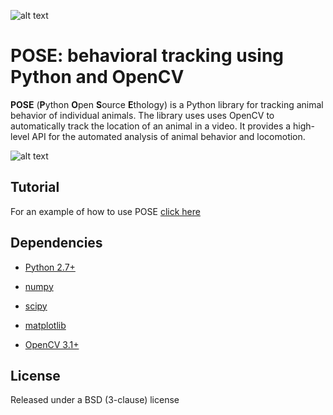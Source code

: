 ![alt text][logo]

[logo]: https://github.com/jgraving/pose/blob/master/pose-logo.png

**POSE**: behavioral tracking using Python and OpenCV
=======================================

**POSE** (**P**ython **O**pen **S**ource **E**thology) is a Python library for tracking animal behavior of individual animals. 
The library uses uses OpenCV to automatically track the location of an animal in a video. 
It provides a high-level API for the automated analysis of animal behavior and locomotion.

![alt text][screenshot]

[screenshot]: https://github.com/jgraving/pose/blob/master/images/screenshot.png

Tutorial
------------

For an example of how to use POSE [click here](https://github.com/jgraving/pose/blob/master/example/pose_tracker_example.ipynb)

Dependencies
------------

- [Python 2.7+](http://www.python.org)

- [numpy](http://www.numpy.org/)

- [scipy](http://www.scipy.org/)

- [matplotlib](http://matplotlib.org/)

- [OpenCV 3.1+](http://opencv.org/)


License
------------

Released under a BSD (3-clause) license
